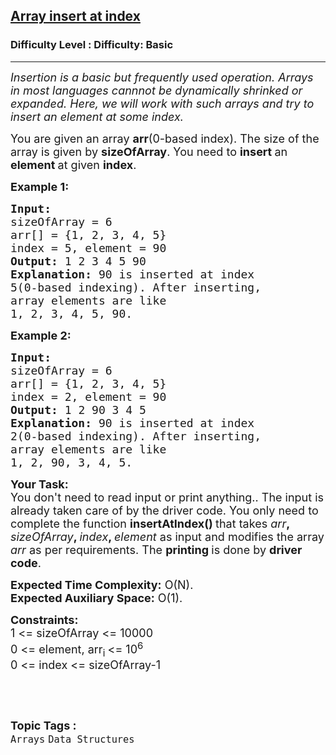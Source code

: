 <h2><a href="https://www.geeksforgeeks.org/problems/array-insert-at-index/1?page=1&category=Arrays&difficulty=Basic,Easy&status=unsolved&sortBy=submissions">Array insert at index</a></h2><h3>Difficulty Level : Difficulty: Basic</h3><hr><div class="problems_problem_content__Xm_eO"><p><em><span style="font-size:18px">Insertion is a basic but frequently used operation. Arrays in most languages cannnot be dynamically shrinked or expanded. Here, we will work with such arrays and try to insert an element at some index.</span></em></p>

<p><span style="font-size:18px">You are given an array <strong>arr</strong>(0-based index). The size of the array is given by <strong>sizeOfArray</strong>. You need to <strong>insert </strong>an <strong>element </strong>at given <strong>index</strong>.</span></p>

<p><span style="font-size:18px"><strong>Example 1:</strong></span></p>

<pre><span style="font-size:18px"><strong>Input:
</strong>sizeOfArray = 6
arr[] = {1, 2, 3, 4, 5}
index = 5, element = 90
<strong>Output: </strong>1 2 3 4 5 90<strong>
Explanation: </strong>90 is&nbsp;inserted at index
5(0-based indexing). After inserting,
array elements are like
1, 2, 3, 4, 5, 90.</span></pre>

<p><span style="font-size:18px"><strong>Example 2:</strong></span></p>

<pre><span style="font-size:18px"><strong>Input:
</strong>sizeOfArray = 6
arr[] = {1, 2, 3, 4, 5}
index = 2, element = 90
<strong>Output: </strong>1 2 90 3 4 5<strong>
Explanation: </strong>90 is&nbsp;inserted at index 
2(0-based indexing). After inserting,
array elements are like 
1, 2, 90, 3, 4, 5.</span></pre>

<p><strong><span style="font-size:18px">Your Task:</span></strong><br>
<span style="font-size:18px">You don't need to read input or print anything.. The input is already taken care of by the driver code. You only need to complete the function <strong>insertAtIndex() </strong>that takes <em>arr</em><strong>, </strong><em>sizeOfArray</em><strong>, </strong><em>index</em><strong>, </strong><em>element</em> as input and modifies the array <em>arr&nbsp;</em>as per requirements. The <strong>printing </strong>is done by <strong>driver code</strong>.</span></p>

<p><span style="font-size:18px"><strong>Expected Time Complexity:</strong>&nbsp;O(N).<br>
<strong>Expected Auxiliary Space:</strong>&nbsp;O(1).</span></p>

<p><strong><span style="font-size:18px">Constraints:</span></strong><br>
<span style="font-size:18px">1 &lt;= sizeOfArray &lt;= 10000<br>
0 &lt;= element, arr<sub>i </sub>&lt;= 10<sup>6</sup><br>
0 &lt;= index &lt;= sizeOfArray-1</span></p>

<p>&nbsp;</p>
</div><br><p><span style=font-size:18px><strong>Topic Tags : </strong><br><code>Arrays</code>&nbsp;<code>Data Structures</code>&nbsp;